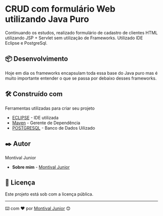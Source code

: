 # CRUD com formulário Web utilizando Java Puro

Continuando os estudos, realizado formulário de cadastro de clientes HTML utilizando JSP + Servlet sem utilização de Frameworks. Utilizado IDE Eclipse e PostgreSql.

## 📦 Desenvolvimento

Hoje em dia os frameworks encapsulam toda essa base do Java puro mas é muito importante entender o que se passa por debaixo desses frameworks.

## 🛠️ Construído com

Ferramentas utilizadas para criar seu projeto

* [ECLIPSE](http://www.https://www.eclipse.org/) - IDE utilizada
* [Maven](https://www.maven.apache.org/) - Gerente de Dependência
* [POSTGRESQL](https://www.postgresql.org/) - Banco de Dados Uilizado

## ✒️ Autor

Montival Junior

* **Sobre mim** -  [Montival Junior](https://monthalcantara.github.io/)


## 📄 Licença

Este projeto está sob com a licença pública.



---
⌨️ com ❤️ por [Montival Junior](/https://github.com/MonthAlcantara) 😊
